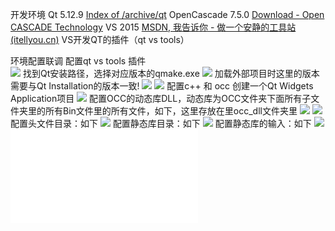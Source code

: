 开发环境
	Qt 5.12.9                      [Index of /archive/qt](https://download.qt.io/archive/qt/)
	OpenCascade 7.5.0      [Download - Open CASCADE Technology](https://dev.opencascade.org/release)
	VS 2015                        [MSDN, 我告诉你 - 做一个安静的工具站 (itellyou.cn)](https://msdn.itellyou.cn/)
	VS开发QT的插件（qt vs tools）
	
环境配置联调
	配置qt vs tools 插件		
		![](Pasted%20image%2020230621131057.png)
		找到Qt安装路径，选择对应版本的qmake.exe
		![](Pasted%20image%2020230621131305.png)
		加载外部项目时这里的版本需要与Qt Installation的版本一致!
		![](Pasted%20image%2020230621131746.png)
		![](Pasted%20image%2020230621131211.png)
	配置c++ 和 occ
		创建一个Qt Widgets Application项目
		![](Pasted%20image%2020230621132137.png)
		配置OCC的动态库DLL，动态库为OCC文件夹下面所有子文件夹里的所有Bin文件里的所有文件，如下，这里存放在里occ_dll文件夹里
		![](Pasted%20image%2020230621132551.png)
		![](Pasted%20image%2020230621132710.png)
		配置头文件目录：如下
		![](Pasted%20image%2020230621132950.png)
		配置静态库目录：如下
		![](Pasted%20image%2020230621133126.png)
		配置静态库的输入：如下
		![](Pasted%20image%2020230621133327.png)
		![](occlib.txt)
